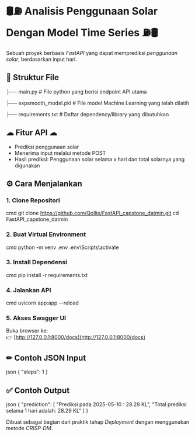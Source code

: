 # 🛢⛽ Analisis Penggunaan Solar Dengan Model Time Series ⛽🛢

Sebuah proyek berbasis *FastAPI* yang dapat memprediksi  *penggunaan solar*, berdasarkan input hari.

## 📁 Struktur File


├── main.py                 # File python yang berisi endpoint API utama

├── expsmooth_model.pkl     # File model Machine Learning yang telah dilatih

├── requirements.txt        # Daftar dependency/library yang dibutuhkan


## ☁ Fitur API ☁

* Prediksi penggunaan solar
* Menerima input melalui metode POST
* Hasil prediksi: Penggunaan solar selama x hari dan total solarnya yang digunakan

## ⚙ Cara Menjalankan

### 1. Clone Repositori

cmd
git clone https://github.com/Qollie/FastAPI_capstone_datmin.git
cd FastAPI_capstone_datmin


### 2. Buat Virtual Environment

cmd
python -m venv .env
.env\Scripts\activate


### 3. Install Dependensi

cmd
pip install -r requirements.txt


### 4. Jalankan API

cmd
uvicorn app:app --reload


### 5. Akses Swagger UI

Buka browser ke:  
👉 [http://127.0.0.1:8000/docs](http://127.0.0.1:8000/docs)

## ✏ Contoh JSON Input

json
{
  "steps": 1
}


## ✅ Contoh Output

json
{
    "prediction": [
    "Prediksi pada 2025-05-10 : 28.29 KL",
    "Total prediksi selama 1 hari adalah: 28.29 KL"
  ]
}


Dibuat sebagai bagian dari praktik tahap *Deployment* dengan menggunakan metode *CRISP-DM*.
